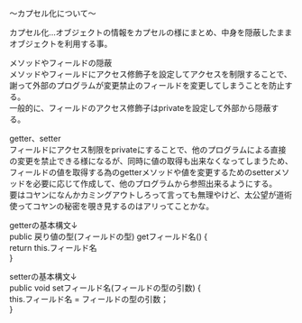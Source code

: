 〜カプセル化について〜

カプセル化…オブジェクトの情報をカプセルの様にまとめ、中身を隠蔽したままオブジェクトを利用する事。<br>

メソッドやフィールドの隠蔽<br>
メソッドやフィールドにアクセス修飾子を設定してアクセスを制限することで、謝って外部のプログラムが変更禁止のフィールドを変更してしまうことを防止する。<br>
一般的に、フィールドのアクセス修飾子はprivateを設定して外部から隠蔽する。<br>

getter、setter<br>
フィールドにアクセス制限をprivateにすることで、他のプログラムによる直接の変更を禁止できる様になるが、同時に値の取得も出来なくなってしまうため、フィールドの値を取得する為のgetterメソッドや値を変更するためのsetterメソッドを必要に応じて作成して、他のプログラムから参照出来るようにする。<br>
要はコヤンになんかカミングアウトしろって言っても無理やけど、太公望が道術使ってコヤンの秘密を覗き見するのはアリってことかな。<br>

getterの基本構文↓<br>
public 戻り値の型(フィールドの型) getフィールド名() {<br>
  return this.フィールド名<br>
}<br>

setterの基本構文↓<br>
public void setフィールド名(フィールドの型の引数) {<br>
  this.フィールド名 = フィールドの型の引数；<br>
}<br>